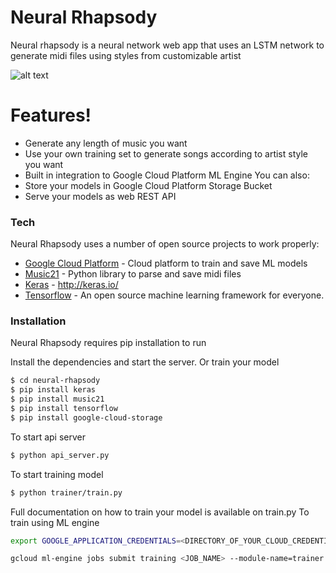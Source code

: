 # Neural Rhapsody
Neural rhapsody is a neural network web app that uses an LSTM network to generate midi files using styles from customizable artist


![alt text](https://res.cloudinary.com/yosuam19/image/upload/v1623081721/neural-rhap/Screenshot_2021-06-08_at_12.01.28_AM_ppki1c.png)
# Features!
  - Generate any length of music you want
  - Use your own training set to generate songs according to artist style you want
  - Built in integration to Google Cloud Platform ML Engine
You can also:
  - Store your models in Google Cloud Platform Storage Bucket
  - Serve your models as web REST API


### Tech

Neural Rhapsody uses a number of open source projects to work properly:

* [Google Cloud Platform](https://cloud.google.com/) - Cloud platform to train and save  ML models 
* [Music21](http://web.mit.edu/music21/) - Python library to parse and save midi files
* [Keras](http://keras.io/) - http://keras.io/
* [Tensorflow](https://www.tensorflow.org/) - An open source machine learning framework for everyone.

### Installation

Neural Rhapsody requires pip installation to run

Install the dependencies and start the server.
Or train your model

```sh
$ cd neural-rhapsody
$ pip install keras
$ pip install music21
$ pip install tensorflow
$ pip install google-cloud-storage
```
To start api server

```sh
$ python api_server.py
```
To start training model
```sh
$ python trainer/train.py
```
Full documentation on how to train your model is available on train.py
To train using ML engine
```sh
export GOOGLE_APPLICATION_CREDENTIALS=<DIRECTORY_OF_YOUR_CLOUD_CREDENTIALS_JSON>

gcloud ml-engine jobs submit training <JOB_NAME> --module-name=trainer.train --package-path=./trainer --job-dir=<YOUR_GCS_BUCKET> --region=us-central1 --config=trainer/cloudml-gpu.yaml
```

